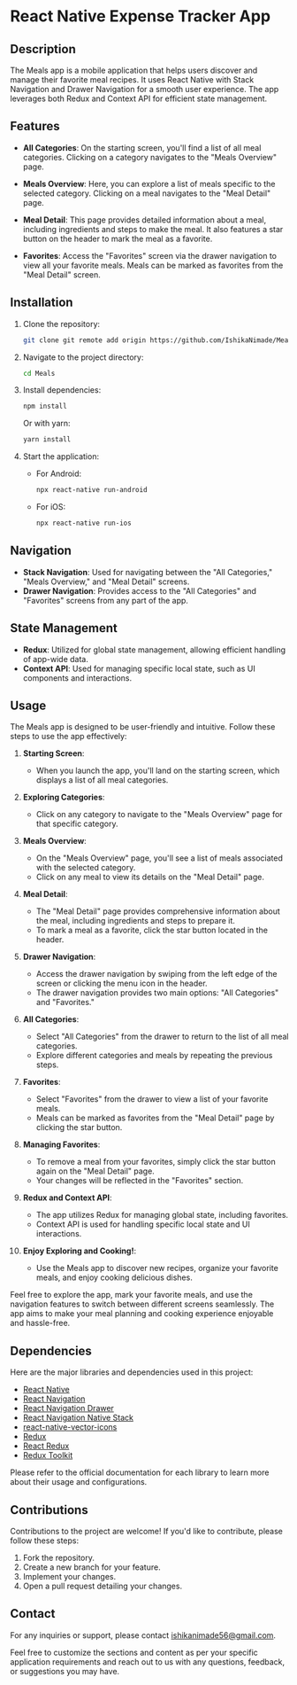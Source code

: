 # React Native Expense Tracker App

## Description

The Meals app is a mobile application that helps users discover and manage their favorite meal recipes. 
It uses React Native with Stack Navigation and Drawer Navigation for a smooth user experience. 
The app leverages both Redux and Context API for efficient state management.

## Features

- **All Categories**: On the starting screen, you'll find a list of all meal categories. Clicking on a category navigates to the "Meals Overview" page.

- **Meals Overview**: Here, you can explore a list of meals specific to the selected category. Clicking on a meal navigates to the "Meal Detail" page.

- **Meal Detail**: This page provides detailed information about a meal, including ingredients and steps to make the meal. It also features a star button on the header to mark the meal as a favorite.

- **Favorites**: Access the "Favorites" screen via the drawer navigation to view all your favorite meals. Meals can be marked as favorites from the "Meal Detail" screen.


## Installation

1. Clone the repository:
   ```bash
   git clone git remote add origin https://github.com/IshikaNimade/Meals.git
   ```

2. Navigate to the project directory:
   ```bash
   cd Meals
   ```

3. Install dependencies:
   ```bash
   npm install
   ```

   Or with yarn:
   ```bash
   yarn install
   ```

5. Start the application:
   - For Android:
     ```bash
     npx react-native run-android
     ```
   - For iOS:
     ```bash
     npx react-native run-ios
     ```

## Navigation

- **Stack Navigation**: Used for navigating between the "All Categories," "Meals Overview," and "Meal Detail" screens.
- **Drawer Navigation**: Provides access to the "All Categories" and "Favorites" screens from any part of the app.

## State Management

- **Redux**: Utilized for global state management, allowing efficient handling of app-wide data.
- **Context API**: Used for managing specific local state, such as UI components and interactions.

## Usage

The Meals app is designed to be user-friendly and intuitive. Follow these steps to use the app effectively:

1. **Starting Screen**:
   - When you launch the app, you'll land on the starting screen, which displays a list of all meal categories.

2. **Exploring Categories**:
   - Click on any category to navigate to the "Meals Overview" page for that specific category.

3. **Meals Overview**:
   - On the "Meals Overview" page, you'll see a list of meals associated with the selected category.
   - Click on any meal to view its details on the "Meal Detail" page.

4. **Meal Detail**:
   - The "Meal Detail" page provides comprehensive information about the meal, including ingredients and steps to prepare it.
   - To mark a meal as a favorite, click the star button located in the header.

5. **Drawer Navigation**:
   - Access the drawer navigation by swiping from the left edge of the screen or clicking the menu icon in the header.
   - The drawer navigation provides two main options: "All Categories" and "Favorites."

6. **All Categories**:
   - Select "All Categories" from the drawer to return to the list of all meal categories.
   - Explore different categories and meals by repeating the previous steps.

7. **Favorites**:
   - Select "Favorites" from the drawer to view a list of your favorite meals.
   - Meals can be marked as favorites from the "Meal Detail" page by clicking the star button.

8. **Managing Favorites**:
   - To remove a meal from your favorites, simply click the star button again on the "Meal Detail" page.
   - Your changes will be reflected in the "Favorites" section.

9. **Redux and Context API**:
   - The app utilizes Redux for managing global state, including favorites.
   - Context API is used for handling specific local state and UI interactions.

10. **Enjoy Exploring and Cooking!**:
    - Use the Meals app to discover new recipes, organize your favorite meals, and enjoy cooking delicious dishes.

Feel free to explore the app, mark your favorite meals, and use the navigation features to switch between different screens seamlessly. The app aims to make your meal planning and cooking experience enjoyable and hassle-free.


## Dependencies

Here are the major libraries and dependencies used in this project:

- [React Native](https://reactnative.dev/docs/getting-started)
- [React Navigation](https://reactnavigation.org/docs/getting-started)
- [React Navigation Drawer](https://reactnavigation.org/docs/drawer-navigator/)
- [React Navigation Native Stack](https://reactnavigation.org/docs/native-stack-navigator/)
- [react-native-vector-icons](https://github.com/oblador/react-native-vector-icons)
- [Redux](https://redux.js.org/introduction/getting-started)
- [React Redux](https://react-redux.js.org/introduction/getting-started)
- [Redux Toolkit](https://redux-toolkit.js.org/introduction/getting-started)

Please refer to the official documentation for each library to learn more about their usage and configurations.


## Contributions

Contributions to the project are welcome! If you'd like to contribute, please follow these steps:

1. Fork the repository.
2. Create a new branch for your feature.
3. Implement your changes.
4. Open a pull request detailing your changes.

## Contact

For any inquiries or support, please contact [ishikanimade56@gmail.com](mailto:ishikanimade56@gmail.com).

Feel free to customize the sections and content as per your specific application requirements and reach out to us with any questions, feedback, or suggestions you may have.













